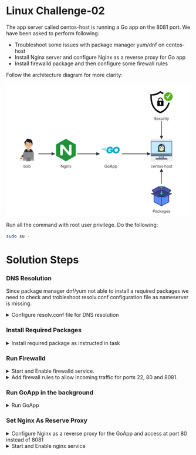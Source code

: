 # Linux Challenge-02

The app server called centos-host is running a Go app on the 8081 port. We have been asked to perform following:
- Troubleshoot some issues with package manager yum/dnf on centos-host
- Install Nginx server and configure Nginx as a reverse proxy for Go app
- Install firewalld package and then configure some firewall rules

Follow the architecture diagram for more clarity:

<img src="./linux-challenge-02.png" alt="">

Run all the command with root user privilege. Do the following:

```bash
sudo su -
```
# Solution Steps

### DNS Resolution

Since package manager dnf/yum not able to install a required packages we need to check and trobleshoot resolv.conf configuration file as nameserver is missing.

<details>
<summary>Configure resolv.conf file for DNS resolution</summary>

```bash
vi /etc/resolv.conf
```
Add Google nameserver as the first line in the file and save

```
nameserver 8.8.8.8
```

</details>

### Install Required Packages

<details>
<summary>Install required package as instructed in task</summary>

```bash
dnf install -y nginx firewalld
```
</details>

### Run Firewalld

<details>
<summary>Start and Enable firewalld service.</summary>

```bash
systemctl start firewalld && systemctl enable firewalld
```
</details>

<details>
<summary>Add firewall rules to allow incoming traffic for ports 22, 80 and 8081.</summary>

```bash
firewall-cmd --zone=public --add-port=22/tcp --permanent
firewall-cmd --zone=public --add-port=80/tcp --permanent
firewall-cmd --zone=public --add-port=8081/tcp --permanent
firewall-cmd --reload
```
</details>

### Run GoApp in the background

<details>
<summary>Run GoApp</summary>

```bash
nohup go run ~/go-app/main.go &
```
</details>

### Set Nginx As Reserve Proxy

<details>
<summary>Configure Nginx as a reverse proxy for the GoApp and access at port 80 instead of 8081</summary>

```bash
vi /etc/nginx/nginx.conf
```

At line 48 insert the following line after `location / {`

```
            proxy_pass  http://localhost:8081;
```
</details>

<details>
<summary>Start and Enable nginx service</summary>

```bash
systemctl start nginx && systemctl enable nginx
```
</details>

